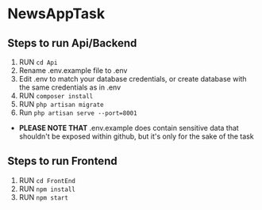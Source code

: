 # NewsAppTask
## Steps to run Api/Backend
1) RUN `cd Api`
2) Rename .env.example file to .env
3) Edit .env to match your database credentials, or create database with the same credentials as in .env
4) RUN `composer install`
5) RUN `php artisan migrate`
6) Run `php artisan serve --port=8001`
- **PLEASE NOTE THAT** .env.example does contain sensitive data that shouldn't be exposed within github, but it's only for the sake of the task 

## Steps to run Frontend
1) RUN `cd FrontEnd`
2) RUN `npm install`
3) RUN `npm start`
